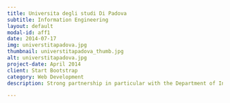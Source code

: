 ```yaml
---
title: Universita degli studi Di Padova
subtitle: Information Engineering
layout: default
modal-id: aff1
date: 2014-07-17
img: universtitapadova.jpg 
thumbnail: universtitapadova_thumb.jpg
alt: universtitapadova.jpg
project-date: April 2014
client: Start Bootstrap
category: Web Development
description: Strong partnership in particular with the Department of Information Engineering 

---
```

